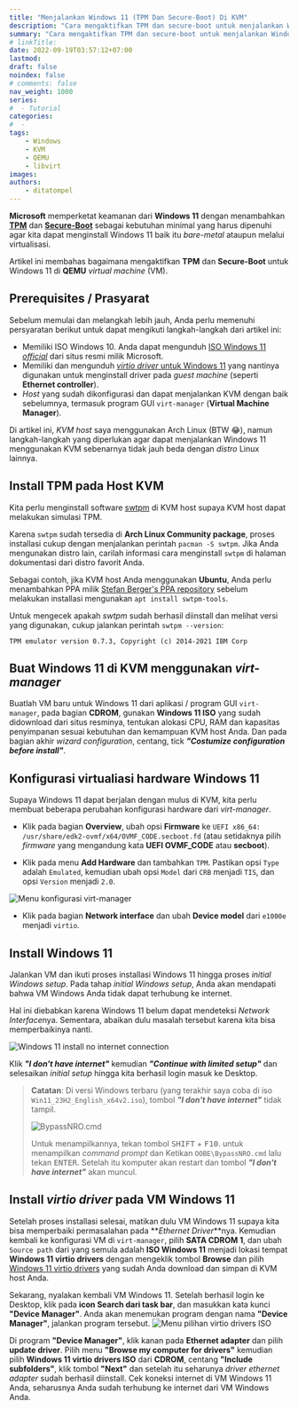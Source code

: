 ```yaml
---
title: "Menjalankan Windows 11 (TPM Dan Secure-Boot) Di KVM"
description: "Cara mengaktifkan TPM dan secure-boot untuk menjalankan Windows 11 di QEMU/KVM."
summary: "Cara mengaktifkan TPM dan secure-boot untuk menjalankan Windows 11 di QEMU/KVM."
# linkTitle:
date: 2022-09-19T03:57:12+07:00
lastmod:
draft: false
noindex: false
# comments: false
nav_weight: 1000
series:
#  - Tutorial
categories:
#  -
tags:
    - Windows
    - KVM
    - QEMU
    - libvirt
images:
authors:
    - ditatompel
---
```


**Microsoft** memperketat keamanan dari **Windows 11** dengan menambahkan [**TPM**](https://support.microsoft.com/en-us/topic/what-is-tpm-705f241d-025d-4470-80c5-4feeb24fa1ee) dan [**Secure-Boot**](https://support.microsoft.com/en-us/windows/windows-11-and-secure-boot-a8ff1202-c0d9-42f5-940f-843abef64fad) sebagai kebutuhan minimal yang harus dipenuhi agar kita dapat menginstall Windows 11 baik itu _bare-metal_ ataupun melalui virtualisasi.

Artikel ini membahas bagaimana mengaktifkan **TPM** dan **Secure-Boot** untuk Windows 11 di **QEMU** _virtual machine_ (VM).

## Prerequisites / Prasyarat

Sebelum memulai dan melangkah lebih jauh, Anda perlu memenuhi persyaratan berikut untuk dapat mengikuti langkah-langkah dari artikel ini:

-   Memiliki ISO Windows 10. Anda dapat mengunduh [ISO Windows 11 _official_](https://www.microsoft.com/en-gb/software-download/windows11) dari situs resmi milik Microsoft.
-   Memiliki dan mengunduh [_virtio driver_ untuk Windows 11](https://fedorapeople.org/groups/virt/virtio-win/direct-downloads/stable-virtio/virtio-win.iso) yang nantinya digunakan untuk menginstall driver pada _guest machine_ (seperti **Ethernet controller**).
-   _Host_ yang sudah dikonfigurasi dan dapat menjalankan KVM dengan baik sebelumnya, termasuk program GUI `virt-manager` (**Virtual Machine Manager**).

Di artikel ini, _KVM host_ saya menggunakan Arch Linux (BTW :joy:), namun langkah-langkah yang diperlukan agar dapat menjalankan Windows 11 menggunakan KVM sebenarnya tidak jauh beda dengan _distro_ Linux lainnya.

## Install TPM pada Host KVM

Kita perlu menginstall software [swtpm](https://github.com/stefanberger/swtpm) di KVM host supaya KVM host dapat melakukan simulasi TPM.

Karena `swtpm` sudah tersedia di **Arch Linux Community package**, proses installasi cukup dengan menjalankan perintah `pacman -S swtpm`. Jika Anda mengunakan distro lain, carilah informasi cara menginstall `swtpm` di halaman dokumentasi dari distro favorit Anda.

Sebagai contoh, jika KVM host Anda menggunakan **Ubuntu**, Anda perlu menambahkan PPA milik [Stefan Berger's PPA repository](https://launchpad.net/~stefanberger/+archive/ubuntu/swtpm) sebelum melakukan installasi mengunakan `apt install swtpm-tools`.

Untuk mengecek apakah _swtpm_ sudah berhasil diinstall dan melihat versi yang digunakan, cukup jalankan perintah `swtpm --version`:

```
TPM emulator version 0.7.3, Copyright (c) 2014-2021 IBM Corp
```

## Buat Windows 11 di KVM menggunakan _virt-manager_

Buatlah VM baru untuk Windows 11 dari aplikasi / program GUI `virt-manager`, pada bagian **CDROM**, gunakan **Windows 11 ISO** yang sudah didownload dari situs resminya, tentukan alokasi CPU, RAM dan kapasitas penyimpanan sesuai kebutuhan dan kemampuan KVM host Anda. Dan pada bagian akhir _wizard configuration_, centang, tick **_"Costumize configuration before install"_**.

## Konfigurasi virtualiasi hardware Windows 11

Supaya Windows 11 dapat berjalan dengan mulus di KVM, kita perlu membuat beberapa perubahan konfigurasi hardware dari _virt-manager_.

-   Klik pada bagian **Overview**, ubah opsi **Firmware** ke `UEFI x86_64: /usr/share/edk2-ovmf/x64/OVMF_CODE.secboot.fd` (atau setidaknya pilih _firmware_ yang mengandung kata **UEFI OVMF_CODE** atau **secboot**).

-   Klik pada menu **Add Hardware** dan tambahkan `TPM`. Pastikan opsi `Type` adalah `Emulated`, kemudian ubah opsi `Model` dari `CRB` menjadi `TIS`, dan opsi `Version` menjadi `2.0`.

![Menu konfigurasi virt-manager](kvm-win11-01-tpm.jpg#center "Menu konfigurasi virt-manager")

-   Klik pada bagian **Network interface** dan ubah **Device model** dari `e1000e` menjadi `virtio`.

## Install Windows 11

Jalankan VM dan ikuti proses installasi Windows 11 hingga proses _initial Windows setup_. Pada tahap _initial Windows setup_, Anda akan mendapati bahwa VM Windows Anda tidak dapat terhubung ke internet.

Hal ini diebabkan karena Windows 11 belum dapat mendeteksi *Network Interface*nya. Sementara, abaikan dulu masalah tersebut karena kita bisa memperbaikinya nanti.

![Windows 11 install no internet connection](kvm-win11-02-no-network-iface.png#center "Windows 11 install no internet connection")

Klik **_"I don't have internet"_** kemudian **_"Continue with limited setup"_** dan selesaikan _initial setup_ hingga kita berhasil login masuk ke Desktop.

> **Catatan**: Di versi Windows terbaru (yang terakhir saya coba di iso `Win11_23H2_English_x64v2.iso`), tombol **_"I don't have internet"_** tidak tampil.
>
> ![BypassNRO.cmd](kvm-win11-oobe-bypassnro.jpg#center "BypassNRO.cmd")
>
> Untuk menampilkannya, tekan tombol <kbd>SHIFT</kbd> + <kbd>F10</kbd>. untuk menampilkan _command prompt_ dan Ketikan `OOBE\BypassNRO.cmd` lalu tekan <kbd>ENTER</kbd>. Setelah itu komputer akan restart dan tombol **_"I don't have internet"_** akan muncul.

## Install _virtio driver_ pada VM Windows 11

Setelah proses installasi selesai, matikan dulu VM Windows 11 supaya kita bisa memperbaiki permasalahan pada **_Ethernet Driver_**nya. Kemudian kembali ke konfigurasi VM di `virt-manager`, pilih **SATA CDROM 1**, dan ubah `Source path` dari yang semula adalah **ISO Windows 11** menjadi lokasi tempat **Windows 11 virtio drivers** dengan mengeklik tombol **Browse** dan pilih [Windows 11 virtio drivers](https://fedorapeople.org/groups/virt/virtio-win/direct-downloads/stable-virtio/virtio-win.iso) yang sudah Anda download dan simpan di KVM host Anda.

Sekarang, nyalakan kembali VM Windows 11. Setelah berhasil login ke Desktop, klik pada **icon Search dari task bar**, dan masukkan kata kunci **"Device Manager"**. Anda akan menemukan program dengan nama **"Device Manager"**, jalankan program tersebut.
![Menu pilihan virtio drivers ISO](kvm-win11-03-virtio-driver.jpg#center "Menu pilihan virtio drivers ISO")

Di program **"Device Manager"**, klik kanan pada **Ethernet adapter** dan pilih **update driver**. Pilih menu **"Browse my computer for drivers"** kemudian pilih **Windows 11 virtio drivers ISO** dari **CDROM**, centang **"Include subfolders"**, klik tombol **"Next"** dan setelah itu seharunya _driver ethernet adapter_ sudah berhasil diinstall. Cek koneksi internet di VM Windows 11 Anda, seharusnya Anda sudah terhubung ke internet dari VM Windows Anda.
